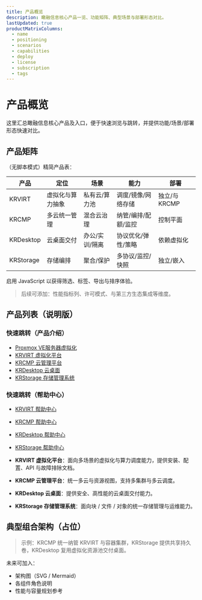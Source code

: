 ```yaml
---
title: 产品概览
description: 瞰融信息核心产品一览、功能矩阵、典型场景与部署形态对比。
lastUpdated: true
productMatrixColumns:
  - name
  - positioning
  - scenarios
  - capabilities
  - deploy
  - license
  - subscription
  - tags
---
```


# 产品概览

<div class="page-updated"><Updated /></div>

这里汇总瞰融信息核心产品及入口，便于快速浏览与跳转，并提供功能/场景/部署形态快速对比。

<ProductStatusBar />

## 产品矩阵

<!-- PRODUCT_MATRIX_START -->
<ProductMatrix lang="zh" :columns="['name','positioning','scenarios','capabilities','deploy','license','subscription','tags']" />
<!-- PRODUCT_MATRIX_END -->

<noscript>
<div class="pm-noscript">
<p>（无脚本模式）精简产品表：</p>
<table>
  <thead>
    <tr>
      <th>产品</th>
      <th>定位</th>
      <th>场景</th>
      <th>能力</th>
      <th>部署</th>
    </tr>
  </thead>
  <tbody>
    <tr><td>KRVIRT</td><td>虚拟化与算力抽象</td><td>私有云/算力池</td><td>调度/镜像/网络存储</td><td>独立/与 KRCMP</td></tr>
    <tr><td>KRCMP</td><td>多云统一管理</td><td>混合云治理</td><td>纳管/编排/配额/监控</td><td>控制平面</td></tr>
    <tr><td>KRDesktop</td><td>云桌面交付</td><td>办公/实训/隔离</td><td>协议优化/弹性/策略</td><td>依赖虚拟化</td></tr>
    <tr><td>KRStorage</td><td>存储编排</td><td>聚合/保护</td><td>多协议/监控/快照</td><td>独立/嵌入</td></tr>
  </tbody>
</table>
<p>启用 JavaScript 以获得筛选、标签、导出与排序体验。</p>
</div>
</noscript>

> 后续可添加：性能指标列、许可模式、与第三方生态集成等维度。

## 产品列表（说明版）

### 快速跳转（产品介绍）
 
- [Proxmox VE服务器虚拟化](/products/proxmox-ve)
- [KRVIRT 虚拟化平台](/products/krvirt)
- [KRCMP 云管理平台](/products/krcmp)
- [KRDesktop 云桌面](/products/krdesktop)
- [KRStorage 存储管理系统](/products/krstorage)

### 快速跳转（帮助中心）

- [KRVIRT 帮助中心](/krvirt/)
- [KRCMP 帮助中心](/krcmp/)
- [KRDesktop 帮助中心](/krdesktop/)
- [KRStorage 帮助中心](/krstorage/)

- **KRVIRT 虚拟化平台**：面向多场景的虚拟化与算力调度能力，提供安装、配置、API 与故障排除文档。
- **KRCMP 云管理平台**：统一多云与资源视图，支持多集群与多云调度。
- **KRDesktop 云桌面**：提供安全、高性能的云桌面交付能力。
- **KRStorage 存储管理系统**：面向块 / 文件 / 对象的统一存储管理与运维能力。

## 典型组合架构（占位）

> 示例：KRCMP 统一纳管 KRVIRT 与容器集群，KRStorage 提供共享持久卷，KRDesktop 复用虚拟化资源池交付桌面。

未来可加入：

- 架构图（SVG / Mermaid）
- 各组件角色说明
- 性能与容量规划参考

<!-- （重复矩阵已移除） -->
